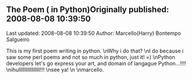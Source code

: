 ## The Poem ( in Python)Originally published: 2008-08-08 10:39:50 
Last updated: 2008-08-08 10:39:50 
Author: Marcello(Harry) Bontempo Salgueiro 
 
This is my first poem writing in python.\nWhy i do that? \nI do because i saw some perl poems and not so much in python, just it! =)\nPython developers let's go express your art, and domain of langague Python...!!!!\nihulllllllllllllllll!!!\nsee ya!\n\nmarcello.